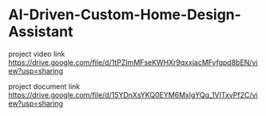 # AI-Driven-Custom-Home-Design-Assistant  

project video link
                https://drive.google.com/file/d/1tPZImMFseKWHXr9qxxjacMFyfgpd8bEN/view?usp=sharing

project document link
                    https://drive.google.com/file/d/15YDnXsYKQ0EYM6MxlgYQq_1VITxvPf2C/view?usp=sharing
